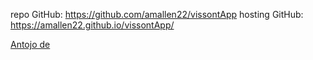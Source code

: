 repo GitHub: https://github.com/amallen22/vissontApp
hosting GitHub: https://amallen22.github.io/vissontApp/

<a href="https://amallen22.github.io/vissontApp/">Antojo de</a>